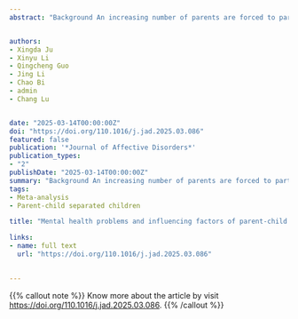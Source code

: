 ```yaml
---
abstract: "Background An increasing number of parents are forced to part with their children due to the pressures of life or unpredictable circumstances. This forced separation often has a devastating effect on children's minds, leading to a range of mental health problems. Methods We searched five databases (EBSCO, PubMed, Scopus, Web of Science, and China National Knowledge Infrastructure) from inception to November 17, 2023, and performed a systematic analysis using Comprehensive Meta-Analysis (CMA) 3.0. Results We identified 28 eligible meta-analyses with 746,175 participants across 170 outcomes. Parent-child separated (PcS) children were at higher risk for emotional problems (d = 0.22 [95 % CI 0.17–0.28]), cognitive problems (d = 0.20 [95 % CI 0.10–0.29]), behavioral problems (d = 0.21 [95 % CI 0.15–0.27]) and psychosis (d = 0.22 [95 % CI 0.15–0.29]) than non-PcS children. Regarding influencing factors, both personal and social factors were moderately positively correlated with emotional and behavioral problems. Family factors had a moderate positive correlation between emotional problems (z = 0.20, [95CI% 0.12–0.28]), and a low positive correlation with behavioral problems (z = 0.13, [95CI% 0.04–0. 22]). After addressing the issue of overlapping data, there were no significant differences in emotional problems in children with PcS compared to non-PcS children. Limitations The majority of studies included in our umbrella review were from China, which may limit the generalizability of our findings. Conclusion PcS children suffer more mental health problems than non-PcS children. The community needs to act and intervene proactively to promote the improvement of the mental health of these children."


authors:
- Xingda Ju
- Xinyu Li
- Qingcheng Guo
- Jing Li
- Chao Bi
- admin
- Chang Lu


date: "2025-03-14T00:00:00Z"
doi: "https://doi.org/110.1016/j.jad.2025.03.086"
featured: false
publication: '*Journal of Affective Disorders*'
publication_types:
- "2"
publishDate: "2025-03-14T00:00:00Z"
summary: "Background An increasing number of parents are forced to part with their children due to the pressures of life or unpredictable circumstances. This forced separation often has a devastating effect on children's minds, leading to a range of mental health problems. Methods We searched five databases (EBSCO, PubMed, Scopus, Web of Science, and China National Knowledge Infrastructure) from inception to November 17, 2023, and performed a systematic analysis using Comprehensive Meta-Analysis (CMA) 3.0. Results We identified 28 eligible meta-analyses with 746,175 participants across 170 outcomes. Parent-child separated (PcS) children were at higher risk for emotional problems (d = 0.22 [95 % CI 0.17–0.28]), cognitive problems (d = 0.20 [95 % CI 0.10–0.29]), behavioral problems (d = 0.21 [95 % CI 0.15–0.27]) and psychosis (d = 0.22 [95 % CI 0.15–0.29]) than non-PcS children. Regarding influencing factors, both personal and social factors were moderately positively correlated with emotional and behavioral problems. Family factors had a moderate positive correlation between emotional problems (z = 0.20, [95CI% 0.12–0.28]), and a low positive correlation with behavioral problems (z = 0.13, [95CI% 0.04–0. 22]). After addressing the issue of overlapping data, there were no significant differences in emotional problems in children with PcS compared to non-PcS children. Limitations The majority of studies included in our umbrella review were from China, which may limit the generalizability of our findings. Conclusion PcS children suffer more mental health problems than non-PcS children. The community needs to act and intervene proactively to promote the improvement of the mental health of these children."
tags:
- Meta-analysis
- Parent-child separated children

title: "Mental health problems and influencing factors of parent-child separated children: An umbrella review of meta-analysis"

links:
- name: full text
  url: "https://doi.org/110.1016/j.jad.2025.03.086"

 
---
```


{{% callout note %}}
Know more about the article by visit https://doi.org/110.1016/j.jad.2025.03.086.
{{% /callout %}}



